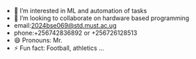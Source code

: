 
- 👀 I’m interested in ML and automation of tasks 
- 💞️ I’m looking to collaborate on hardware based programming 
- email:2024bse069@std.must.ac.ug
- phone:+256742836892 or +256726128513
- 😄 Pronouns: Mr.
- ⚡ Fun fact: Football, athletics ...
